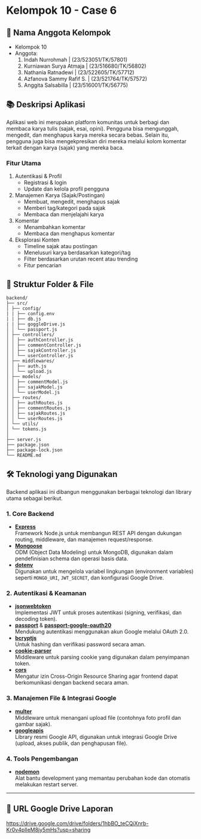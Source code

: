# Kelompok 10 - Case 6

## 👥 Nama Anggota Kelompok
- Kelompok 10
- Anggota:
  1. Indah Nurrohmah         | (23/523051/TK/57801)
  2. Kurniawan Surya Atmaja  | (23/516680/TK/56802)
  3. Nathania Ratnadewi      | (23/522605/TK/57712)
  4. Azfanova Sammy Rafif S. | (23/521764/TK/57572)
  5. Anggita Salsabilla      | (23/516001/TK/56775)
 
## 📚 Deskripsi Aplikasi
Aplikasi web ini merupakan platform komunitas untuk berbagi dan membaca karya tulis (sajak, esai, opini). Pengguna bisa mengunggah, mengedit, dan menghapus karya mereka secara bebas. Selain itu, pengguna juga bisa mengekpresikan diri mereka melalui kolom komentar terkait dengan karya (sajak) yang mereka baca.

### Fitur Utama
1. Autentikasi & Profil
   - Registrasi & login
   - Update dan kelola profil pengguna
2. Manajemen Karya (Sajak/Postingan)
   - Membuat, mengedit, menghapus sajak
   - Memberi tag/kategori pada sajak
   - Membaca dan menjelajahi karya
3. Komentar
   - Menambahkan komentar
   - Membaca dan menghapus komentar
4. Eksplorasi Konten
   - Timeline sajak atau postingan
   - Menelusuri karya berdasarkan kategori/tag
   - Filter berdasarkan urutan recent atau trending
   - Fitur pencarian

## 📂 Struktur Folder & File
```
backend/
├── src/
│ ├── config/
| | ├── config.env
| | ├── db.js
| | ├── goggleDrive.js
│ │ └── passport.js
│ ├── controllers/
│ │ ├── authController.js
│ │ ├── commentController.js
│ │ ├── sajakController.js
│ │ └── userController.js
│ ├── middlewares/
│ │ ├── auth.js
│ │ └── upload.js
│ ├── models/
│ │ ├── commentModel.js
│ │ ├── sajakModel.js
│ │ └── userModel.js
│ ├── routes/
│ │ ├── authRoutes.js
│ │ ├── commentRoutes.js
│ │ ├── sajakRoutes.js
│ │ └── userRoutes.js
│ └── utils/
│ └── tokens.js
│
├── server.js
├── package.json
├── package-lock.json
└── README.md
```

## 🛠️ Teknologi yang Digunakan

Backend aplikasi ini dibangun menggunakan berbagai teknologi dan library utama sebagai berikut.
### 1. Core Backend
- **[Express](https://expressjs.com/)**  
  Framework Node.js untuk membangun REST API dengan dukungan routing, middleware, dan manajemen request/response.
- **[Mongoose](https://mongoosejs.com/)**  
  ODM (Object Data Modeling) untuk MongoDB, digunakan dalam pendefinisian schema dan operasi basis data.
- **[dotenv](https://github.com/motdotla/dotenv)**  
  Digunakan untuk mengelola variabel lingkungan (environment variables) seperti `MONGO_URI`, `JWT_SECRET`, dan konfigurasi Google Drive.

### 2. Autentikasi & Keamanan
- **[jsonwebtoken](https://github.com/auth0/node-jsonwebtoken)**  
  Implementasi JWT untuk proses autentikasi (signing, verifikasi, dan decoding token).
- **[passport](http://www.passportjs.org/)** & **[passport-google-oauth20](https://www.passportjs.org/packages/passport-google-oauth20/)**  
  Mendukung autentikasi menggunakan akun Google melalui OAuth 2.0.
- **[bcryptjs](https://github.com/dcodeIO/bcrypt.js)**  
  Untuk hashing dan verifikasi password secara aman.
- **[cookie-parser](https://github.com/expressjs/cookie-parser)**  
  Middleware untuk parsing cookie yang digunakan dalam penyimpanan token.
- **[cors](https://github.com/expressjs/cors)**  
  Mengatur izin Cross-Origin Resource Sharing agar frontend dapat berkomunikasi dengan backend secara aman.

### 3. Manajemen File & Integrasi Google
- **[multer](https://github.com/expressjs/multer)**  
  Middleware untuk menangani upload file (contohnya foto profil dan gambar sajak).
- **[googleapis](https://github.com/googleapis/google-api-nodejs-client)**  
  Library resmi Google API, digunakan untuk integrasi Google Drive (upload, akses publik, dan penghapusan file).

### 4. Tools Pengembangan
- **[nodemon](https://github.com/remy/nodemon)**  
  Alat bantu development yang memantau perubahan kode dan otomatis melakukan restart server.

---
## 📎 URL Google Drive Laporan
https://drive.google.com/drive/folders/1hbBO_teCQiXnrb-Kr0v4pIleM8jy5mHs?usp=sharing 
